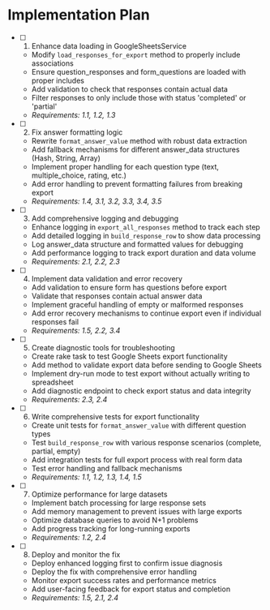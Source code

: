 # Implementation Plan

- [ ] 1. Enhance data loading in GoogleSheetsService
  - Modify `load_responses_for_export` method to properly include associations
  - Ensure question_responses and form_questions are loaded with proper includes
  - Add validation to check that responses contain actual data
  - Filter responses to only include those with status 'completed' or 'partial'
  - _Requirements: 1.1, 1.2, 1.3_

- [ ] 2. Fix answer formatting logic
  - Rewrite `format_answer_value` method with robust data extraction
  - Add fallback mechanisms for different answer_data structures (Hash, String, Array)
  - Implement proper handling for each question type (text, multiple_choice, rating, etc.)
  - Add error handling to prevent formatting failures from breaking export
  - _Requirements: 1.4, 3.1, 3.2, 3.3, 3.4, 3.5_

- [ ] 3. Add comprehensive logging and debugging
  - Enhance logging in `export_all_responses` method to track each step
  - Add detailed logging in `build_response_row` to show data processing
  - Log answer_data structure and formatted values for debugging
  - Add performance logging to track export duration and data volume
  - _Requirements: 2.1, 2.2, 2.3_

- [ ] 4. Implement data validation and error recovery
  - Add validation to ensure form has questions before export
  - Validate that responses contain actual answer data
  - Implement graceful handling of empty or malformed responses
  - Add error recovery mechanisms to continue export even if individual responses fail
  - _Requirements: 1.5, 2.2, 3.4_

- [ ] 5. Create diagnostic tools for troubleshooting
  - Create rake task to test Google Sheets export functionality
  - Add method to validate export data before sending to Google Sheets
  - Implement dry-run mode to test export without actually writing to spreadsheet
  - Add diagnostic endpoint to check export status and data integrity
  - _Requirements: 2.3, 2.4_

- [ ] 6. Write comprehensive tests for export functionality
  - Create unit tests for `format_answer_value` with different question types
  - Test `build_response_row` with various response scenarios (complete, partial, empty)
  - Add integration tests for full export process with real form data
  - Test error handling and fallback mechanisms
  - _Requirements: 1.1, 1.2, 1.3, 1.4, 1.5_

- [ ] 7. Optimize performance for large datasets
  - Implement batch processing for large response sets
  - Add memory management to prevent issues with large exports
  - Optimize database queries to avoid N+1 problems
  - Add progress tracking for long-running exports
  - _Requirements: 1.2, 2.4_

- [ ] 8. Deploy and monitor the fix
  - Deploy enhanced logging first to confirm issue diagnosis
  - Deploy the fix with comprehensive error handling
  - Monitor export success rates and performance metrics
  - Add user-facing feedback for export status and completion
  - _Requirements: 1.5, 2.1, 2.4_